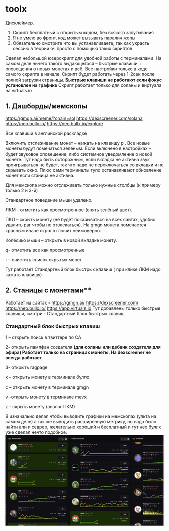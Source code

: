 # toolx

Дисклеймер. 
1.	Скрипт бесплатный с открытым кодом, без всякого запутывания
2.	Я не умею во фронт, код может вызывать паралич жопы
3.	Обязательно смотрите что вы устанавливаете, так как украсть сессию в теории оч просто с помощью таких скриптов.


Сделал небольшой юзерскрипт для удобной работы с терминалами. На самом деле ничего такого выдающегося – быстрые клавиши + оповещения о новых монетах и всё. 
Все настройки только в коде самого скрипта в начале. Скрипт будет работать через 1-2сек после полной загрузки страницы. **Быстрые клавиши не работают если фокус установлен на графике**
Скрипт работает только для соланы и виртуала на virtuals.io

## 1.	Дашборды/мемскопы
https://gmgn.ai/meme/?chain=sol
https://dexscreener.com/solana 
https://neo.bullx.io/ 
https://neo.bullx.io/explore

Все клавиши в английской раскладке

Включить отслеживание монет – нажать на клавишу p . Все новые монеты будут помечаться зелёным. 
Если включено в настройках – будет звуковое оповещение, либо системное уведомление о новой монете. Тут надо быть осторожным, если вкладка не активна звук проигрываться не будет, так что надо не переключаться со вкладки и не скрывать окно. Плюс сами терминалы тупо  останавливают обновление монет если станица не активна. 

Для мемскопа можно отслеживать только нужные столбцы (к примеру только 2 и 3-й)

Стандартное поведение мыши удалено. 

ЛКМ  - отметить как просмотренное (снять зелёный цвет). 

ПКЛ – скрыть монету (не будет показываться на всех сайтах, удобно удалить раг чтобы не отвлекаться). На gmgn монета помечается красным иначе скролл глючит неимоверно. 

Колёсико мыши – открыть в новой вкладке монету. 

q- отметить все как просмотренные

r – очистить список скрытых монет

Тут работает Стандартный блок быстрых клавиш ( при клике ЛКМ надо зажать клавишу)

## 2.	Станицы с монетами**
Работает на сайтах - https://gmgn.ai/  https://dexscreener.com/ https://neo.bullx.io/  https://app.virtuals.io
Тут добавлены только быстрые клавиши, смотри - Стандартный блок быстрых клавиш 

### Стандартный блок быстрых клавиш
1 – открыть поиск в твиттере по СА

2- открыть пампфан создателя **(для соланы или дебанк создателя для эфира) Работает только на страницах монеты. На dexscreener не всегда работает**

3- открыть ragpage 

x – открыть монету в терминале буллх

c – открыть монету в терминале gmgn

v -открыть монету в терминале mevx

z - скрыть монету (аналог ПКМ)



В изначально делал чтобы выводить графики на мемскопах (ульта на самом деле) а так же выводить расширенную метрику, но надо было найти апи и севрер, желательно хороший и бесплатный и тут нео буллх уже сделал нечто подобное.
![promo](/photo_2024-12-07_12-21-24.jpg)


